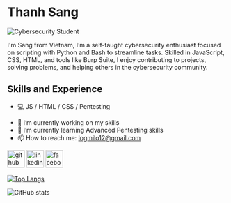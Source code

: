 # Thanh Sang
![Cybersecurity Student](https://media.licdn.com/dms/image/D5616AQFJQZNMBpsM2g/profile-displaybackgroundimage-shrink_350_1400/0/1722927450837?e=1728518400&v=beta&t=V8MTwKYCUKi8pGQt7-i-m6E8CACftQi692Mdm_yLFtQ)

I'm Sang from Vietnam, I’m a self-taught cybersecurity enthusiast focused on scripting with Python and Bash to streamline tasks. Skilled in JavaScript, CSS, HTML, and tools like Burp Suite, I enjoy contributing to projects, solving problems, and helping others in the cybersecurity community.

## Skills and Experience
* 💻 JS / HTML / CSS / Pentesting



- 🔭 I’m currently working on my skills 
- 🌱 I’m currently learning Advanced Pentesting skills 
- 📫 How to reach me: logmilo12@gmail.com 


[<img src='https://cdn.jsdelivr.net/npm/simple-icons@3.0.1/icons/github.svg' alt='github' height='40'>](https://github.com/logm1lo)  [<img src='https://cdn.jsdelivr.net/npm/simple-icons@3.0.1/icons/linkedin.svg' alt='linkedin' height='40'>](https://www.linkedin.com/in/lephuocthanhsang/)  [<img src='https://cdn.jsdelivr.net/npm/simple-icons@3.0.1/icons/facebook.svg' alt='facebook' height='40'>](https://www.facebook.com/sang.danghack)  

[![Top Langs](https://github-readme-stats.vercel.app/api/top-langs/?username=logm1lo)](https://github.com/anuraghazra/github-readme-stats)

![GitHub stats](https://github-readme-stats.vercel.app/api?username=logm1lo&show_icons=true)  

